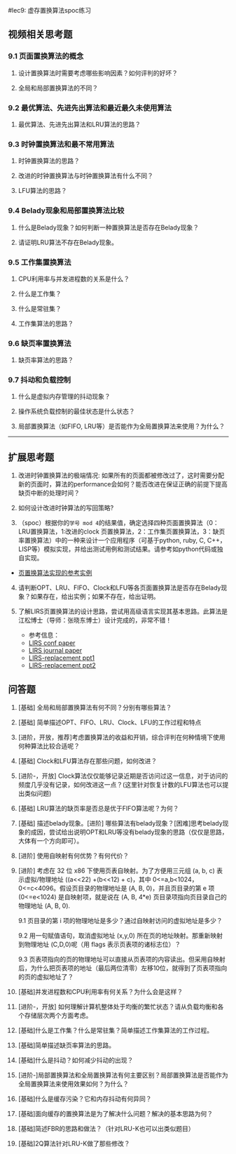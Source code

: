 #lec9: 虚存置换算法spoc练习

## 视频相关思考题

### 9.1 页面置换算法的概念

1. 设计置换算法时需要考虑哪些影响因素？如何评判的好坏？

2. 全局和局部置换算法的不同？

### 9.2 最优算法、先进先出算法和最近最久未使用算法

1. 最优算法、先进先出算法和LRU算法的思路？

### 9.3 时钟置换算法和最不常用算法

1. 时钟置换算法的思路？

2. 改进的时钟置换算法与时钟置换算法有什么不同？

3. LFU算法的思路？


### 9.4 Belady现象和局部置换算法比较

1. 什么是Belady现象？如何判断一种置换算法是否存在Belady现象？

2. 请证明LRU算法不存在Belady现象。

### 9.5 工作集置换算法

1. CPU利用率与并发进程数的关系是什么？

2. 什么是工作集？

3. 什么是常驻集？

4. 工作集算法的思路？

### 9.6 缺页率置换算法

1. 缺页率算法的思路？

### 9.7 抖动和负载控制

1. 什么是虚拟内存管理的抖动现象？

2. 操作系统负载控制的最佳状态是什么状态？

3. 局部置换算法（如FIFO, LRU等）是否能作为全局置换算法来使用？为什么？

----

## 扩展思考题

1.  改进时钟置换算法的极端情况: 如果所有的页面都被修改过了，这时需要分配新的页面时，算法的performance会如何？能否改进在保证正确的前提下提高缺页中断的处理时间？

2.  如何设计改进时钟算法的写回策略?

3. （spoc）根据你的`学号 mod 4`的结果值，确定选择四种页面置换算法（0：LRU置换算法，1:改进的clock 页置换算法，2：工作集页置换算法，3：缺页率置换算法）中的一种来设计一个应用程序（可基于python, ruby, C, C++，LISP等）模拟实现，并给出测试用例和测试结果。请参考如python代码或独自实现。
 - [页置换算法实现的参考实例](https://github.com/chyyuu/ucore_lab/blob/master/related_info/lab3/page-replacement-policy.py)     

4. 请判断OPT、LRU、FIFO、Clock和LFU等各页面置换算法是否存在Belady现象？如果存在，给出实例；如果不存在，给出证明。

5. 了解LIRS页置换算法的设计思路，尝试用高级语言实现其基本思路。此算法是江松博士（导师：张晓东博士）设计完成的，非常不错！
	- 参考信息：
 	- [LIRS conf paper](http://www.ece.eng.wayne.edu/~sjiang/pubs/papers/jiang02_LIRS.pdf)
	 - [LIRS journal paper](http://www.ece.eng.wayne.edu/~sjiang/pubs/papers/jiang05_LIRS.pdf)
	 - [LIRS-replacement ppt1](http://dragonstar.ict.ac.cn/course_09/XD_Zhang/(6)-LIRS-replacement.pdf)
	 - [LIRS-replacement ppt2](http://www.ece.eng.wayne.edu/~sjiang/Projects/LIRS/sig02.ppt)

## 问答题

1. [基础] 全局和局部置换算法有何不同？分别有哪些算法？

2. [基础] 简单描述OPT、FIFO、LRU、Clock、LFU的工作过程和特点
  
3. [进阶，开放，推荐]考虑置换算法的收益和开销，综合评判在何种情境下使用何种算法比较合适呢？

4. [基础] Clock和LFU算法存在那些问题，如何改进？
   
5. [进阶-，开放] Clock算法仅仅能够记录近期是否访问过这一信息，对于访问的频度几乎没有记录，如何改进这一点？(这里针对恢复计数的LFU算法也可以提出类似问题)

6. [基础] LRU算法的缺页率是否总是优于FIFO算法呢？为何？

7. [基础] 描述belady现象。[进阶] 哪些算法有belady现象？[困难]思考belady现象的成因，尝试给出说明OPT和LRU等没有belady现象的思路（仅仅是思路，大体有一个方向即可）。

8. [进阶] 使用自映射有何优势？有何代价？

9. [进阶] 考虑在 32 位 x86 下使用页表自映射。为了方便用三元组 (a, b, c) 表示虚拟/物理地址 ((a<<22)  +(b<<12) + c)，其中 0<=a,b<1024，0<=c<4096。假设页目录的物理地址是 (A, B, 0)，并且页目录的第 e 项  (0<=e<1024) 是自映射项，就是说在 (A, B, 4*e) 页目录项指向页目录自己的物理地址 (A, B, 0).

  	9.1 页目录的第 i 项的物理地址是多少？通过自映射访问的虚拟地址是多少？

    9.2 用一句赋值语句，取消虚拟地址 (x,y,0) 所在页的地址映射。那重新映射到物理地址 (C,D,0)呢（用 flags 表示页表项的诸标志位）？

    9.3 页表项指向的页的物理地址可以直接从页表项的内容读出。但采用自映射后，为什么把页表项的地址（最后两位清零）左移10位，就得到了页表项指向的页的虚拟地址了？

1. [基础]并发进程数和CPU利用率有何关系？为什么会是这样？

2. [进阶-，开放] 如何理解计算机整体处于均衡的繁忙状态？请从负载均衡和各个存储层次两个方面考虑。

3. [基础]什么是工作集？什么是常驻集？简单描述工作集算法的工作过程。

4. [基础]简单描述缺页率算法的思路。

5. [基础]什么是抖动？如何减少抖动的出现？

6. [进阶-]局部置换算法和全局置换算法有何主要区别？局部置换算法是否能作为全局置换算法来使用效果如何？为什么？

7. [基础]什么是缓存污染？它和内存抖动有何异同？

8. [基础]面向缓存的置换算法是为了解决什么问题？解决的基本思路为何？

9. [基础]简述FBR的思路和做法？（针对LRU-K也可以出类似题目）

10. [基础]2Q算法针对LRU-K做了那些修改？
